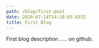 ```yaml
---
path: /blog/first-post
date: 2020-07-14T14:18:03.837Z
title: First Blog
---
```

First blog description ..... on github.
